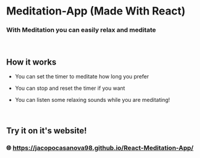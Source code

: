 # Meditation-App (Made With React)

### With Meditation you can easily relax and meditate

&nbsp;

## How it works


* You can set the timer to meditate how long you prefer


* You can stop and reset the timer if you want


* You can listen some relaxing sounds while you are meditating!

&nbsp;

## Try it on it's website!
### 🌐 https://jacopocasanova98.github.io/React-Meditation-App/
